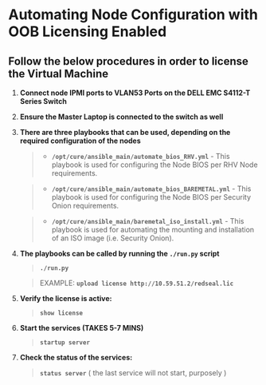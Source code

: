 # **Automating Node Configuration with OOB Licensing Enabled**

## Follow the below procedures in order to license the Virtual Machine

1. **Connect node IPMI ports to VLAN53 Ports on the DELL EMC S4112-T Series Switch**

2. **Ensure the Master Laptop is connected to the switch as well**

3. **There are three playbooks that can be used, depending on the required configuration of the nodes**
    >- **`/opt/cure/ansible_main/automate_bios_RHV.yml`**
        - This playbook is used for configuring the Node BIOS per RHV Node requirements.
        
    >- **`/opt/cure/ansible_main/automate_bios_BAREMETAL.yml`**
        - This playbook is used for configuring the Node BIOS per Security Onion requirements.

    >- **`/opt/cure/ansible_main/baremetal_iso_install.yml`**
        - This playbook is used for automating the mounting and installation of an ISO image (i.e. Security Onion).

4. **The playbooks can be called by running the `./run.py` script**
    > **`./run.py`**

    > EXAMPLE: **`upload license http://10.59.51.2/redseal.lic`**

5. **Verify the license is active:**
    > **`show license`**

6. **Start the services (TAKES 5-7 MINS)**
    > **`startup server`**

7. **Check the status of the services:**
    > **`status server`** ( the last service will not start, purposely )